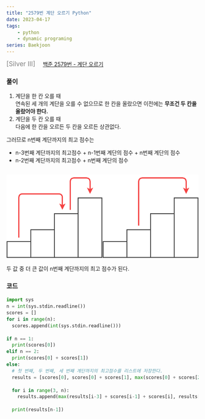 ```yaml
---
title: "2579번 계단 오르기 Python"
date: 2023-04-17
tags: 
    - python
    - dynamic programing
series: Baekjoon
---
```

<div style='display: flex; gap: 20px;'><div style='color: gray; font-size: 17px;'>[Silver III]</div><a href='https://www.acmicpc.net/problem/2579'> 백준 2579번 - 계단 오르기</a></div>


### 풀이
1. 계단을 한 칸 오를 때  
    연속된 세 개의 계단을 오를 수 없으므로 한 칸을 올랐으면 이전에는  **무조건 두 칸을 올랐어야 한다.**
2. 계단을 두 칸 오를 때  
    다음에 한 칸을 오르든 두 칸을 오르든 상관없다.

그러므로 n번째 계단까지의 최고 점수는  
- n-3번째 계단까지의 최고점수 + n-1번째 계단의 점수 + n번째 계단의 점수
- n-2번째 계단까지의 최고점수 + n번째 계단의 점수  


<div style='display: flex; justify-content:space-around'>

![1](./case1.svg)

![2](./case2.svg)


</div>
두 값 중 더 큰 값이 n번째 계단까지의 최고 점수가 된다.


### 코드
```python
import sys 
n = int(sys.stdin.readline())
scores = []
for i in range(n):
  scores.append(int(sys.stdin.readline()))

if n == 1:
  print(scores[0])
elif n == 2:
  print(scores[0] + scores[1])
else:
  # 첫 번째, 두 번째, 세 번째 계단까지의 최고점수를 리스트에 저장한다.
  results = [scores[0], scores[0] + scores[1], max(scores[0] + scores[2], scores[1] + scores[2])]
  
  for i in range(3, n):
    results.append(max(results[i-3] + scores[i-1] + scores[i], results[i-2] + scores[i]))
  
  print(results[n-1])
```